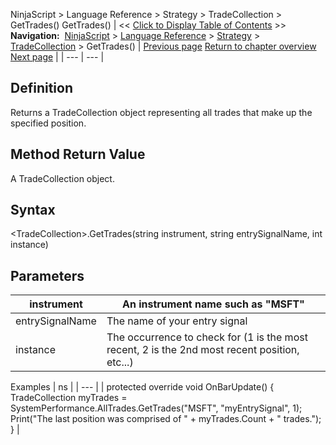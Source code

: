 ﻿
NinjaScript \> Language Reference \> Strategy \> TradeCollection \> GetTrades()
GetTrades()
| \<\< [Click to Display Table of Contents](gettrades.md) \>\> **Navigation:**     [NinjaScript](ninjascript-1.md) \> [Language Reference](language_reference_wip-1.md) \> [Strategy](strategy-1.md) \> [TradeCollection](tradecollection-1.md) \> GetTrades() | [Previous page](eventrades-1.md) [Return to chapter overview](tradecollection-1.md) [Next page](losingtrades-1.md) |
| --- | --- |
## Definition
Returns a TradeCollection object representing all trades that make up the specified position. 
 
## Method Return Value
A TradeCollection object.
 
## Syntax
\<TradeCollection\>.GetTrades(string instrument, string entrySignalName, int instance)
 
## Parameters
| instrument | An instrument name such as "MSFT" |
| --- | --- |
| entrySignalName | The name of your entry signal |
| instance | The occurrence to check for (1 is the most recent, 2 is the 2nd most recent position, etc...) |

  

Examples
| ns |
| --- |
| protected override void OnBarUpdate() {      TradeCollection myTrades \= SystemPerformance.AllTrades.GetTrades("MSFT", "myEntrySignal", 1);      Print("The last position was comprised of " \+ myTrades.Count \+ " trades."); } |

 
